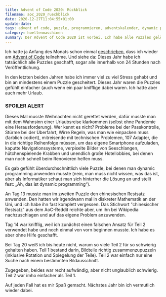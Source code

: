 ```yaml
---
title: Advent of Code 2020: Rückblick
filename: aoc_2020_rueckblick
date: 2020-12-27T11:04:55+01:00
update-date:
tags: advent of code, puzzle, programmieren, adventskalender, dynamic programming, zelluläre automaten
category: hoellenmaschinen
summary: Der Advent of Code 2020 ist vorbei. Ich habe alle Puzzles gelöst.
---
```


Ich hatte ja Anfang des Monats schon einmal [geschrieben](/blogposts/adventofcode_2020), dass ich wieder am [Advent of Code](https://adventofcode.com/) teilnehme. Und siehe da: Dieses Jahr habe ich tatsächlich alle Puzzles geschafft, sogar alle innerhalb von 24 Stunden nach Veröffentlichung.

In den letzten beiden Jahren habe ich immer viel zu viel Stress gehabt und bin an mindestens einem Puzzle gescheitert. Dieses Jahr waren die Puzzles gefühlt einfacher (auch wenn ein paar knifflige dabei waren. Ich hatte aber auch mehr Urlaub.

### SPOILER ALERT

Dieses Mal musste Weihnachten nicht gerettet werden, dafür musste man mit dem Wahnsinn einer Urlaubsreise klarkommen (selbst ohne Pandemie eine Herausforderung). Wer kennt es nicht? Probleme bei der Passkontrolle, Stürme bei der Überfahrt, Wirre Regeln, was man wie einpacken muss (farblich codiert), mitreisende mit technischen Problemen, 107 Adapter, die in die richtige Reihenfolge müssen, um das eigene Smartphone aufzuladen, kaputte Navigationssysteme, verpixelte Bilder von Seeschlangen, hütchenspielende Krabben und unendlich große Hotellobbies, bei denen man noch schnell beim Renovieren helfen muss.

Es gab gefühlt überdurchschnittlich viele Puzzle, bei denen man dynamic programming anwenden musste (nein, man muss nicht wissen, was das ist, aber als Informatiker schaut man sich hinterher die Lösung an und stellt fest: „Ah, das ist dynamic programming“).

An Tag 13 musste man im zweiten Puzzle den chinesischen Restsatz anwenden. Den hatten wir irgendwann mal in diskreter Mathematik an der Uni, und ich habe ihn fast komplett vergessen. Das Stichwort "chinesischer Restsatz" aus dem AoC-Reddit reichte aber, um ihn bei Wikipedia nachzuschlagen und auf das eigene Problem anzuwenden.

Tag 14 war knifflig, weil ich zunächst einen falschen Ansatz für Teil 2 verwendet habe und noch einmal von vorn beginnen musste. Ich habe es aber ohne Hilfe geschafft.

Bei Tag 20 weiß ich bis heute nicht, warum so viele Teil 2 für so schwierig gehalten haben. Teil 1 bestand darin, Bildteile richtig zusammenzupuzzeln (inklusive Rotation und Spiegelung der Teile). Teil 2 war einfach nur eine Suche nach einem bestimmten Bildausschnitt.

Zugegeben, beides war recht aufwändig, aber nicht unglaublich schwierig. Teil 2 war imho einfacher als Teil 1.

Auf jeden Fall hat es mir Spaß gemacht. Nächstes Jahr bin ich vermutlich wieder dabei.
